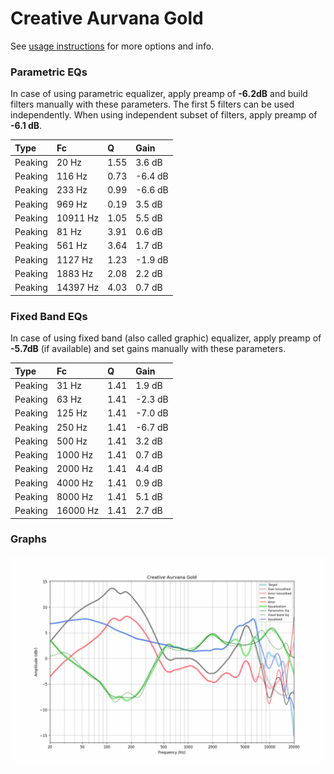 # Creative Aurvana Gold
See [usage instructions](https://github.com/jaakkopasanen/AutoEq#usage) for more options and info.

### Parametric EQs
In case of using parametric equalizer, apply preamp of **-6.2dB** and build filters manually
with these parameters. The first 5 filters can be used independently.
When using independent subset of filters, apply preamp of **-6.1 dB**.

| Type    | Fc       |    Q | Gain    |
|:--------|:---------|:-----|:--------|
| Peaking | 20 Hz    | 1.55 | 3.6 dB  |
| Peaking | 116 Hz   | 0.73 | -6.4 dB |
| Peaking | 233 Hz   | 0.99 | -6.6 dB |
| Peaking | 969 Hz   | 0.19 | 3.5 dB  |
| Peaking | 10911 Hz | 1.05 | 5.5 dB  |
| Peaking | 81 Hz    | 3.91 | 0.6 dB  |
| Peaking | 561 Hz   | 3.64 | 1.7 dB  |
| Peaking | 1127 Hz  | 1.23 | -1.9 dB |
| Peaking | 1883 Hz  | 2.08 | 2.2 dB  |
| Peaking | 14397 Hz | 4.03 | 0.7 dB  |

### Fixed Band EQs
In case of using fixed band (also called graphic) equalizer, apply preamp of **-5.7dB**
(if available) and set gains manually with these parameters.

| Type    | Fc       |    Q | Gain    |
|:--------|:---------|:-----|:--------|
| Peaking | 31 Hz    | 1.41 | 1.9 dB  |
| Peaking | 63 Hz    | 1.41 | -2.3 dB |
| Peaking | 125 Hz   | 1.41 | -7.0 dB |
| Peaking | 250 Hz   | 1.41 | -6.7 dB |
| Peaking | 500 Hz   | 1.41 | 3.2 dB  |
| Peaking | 1000 Hz  | 1.41 | 0.7 dB  |
| Peaking | 2000 Hz  | 1.41 | 4.4 dB  |
| Peaking | 4000 Hz  | 1.41 | 0.9 dB  |
| Peaking | 8000 Hz  | 1.41 | 5.1 dB  |
| Peaking | 16000 Hz | 1.41 | 2.7 dB  |

### Graphs
![](./Creative%20Aurvana%20Gold.png)